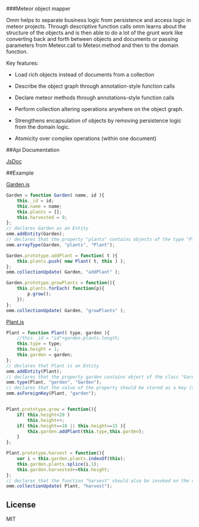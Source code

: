 ###Meteor object mapper

Omm helps to separate business logic from persistence and access logic in meteor projects. Through descriptive function
calls omm learns about the structure of the objects and is then able to do a lot of the grunt work like converting back and
forth between objects and documents or passing parameters from Meteor.call to Meteor.method and then to the domain function.

Key features:

- Load rich objects instead of documents from a collection

- Describe the object graph through annotation-style function calls

- Declare meteor methods through annotations-style function calls

- Perform collection altering operations anywhere on the object graph.

- Strengthens encapsulation of objects by removing persistence logic from the domain logic.

- Atomicity over complex operations (within one document)

##Api Documentation

[JsDoc](https://bvanheukelom.github.io/omm/test_meteor_web/packages/omm/out/omm.html)

##Example

[Garden.js](example/Garden.js)
```js
Garden = function Garden( name, id ){
	this._id = id;
	this.name = name;
	this.plants = [];
	this.harvested = 0;
};
// declares Garden as an Entity
omm.addEntity(Garden);
// declares that the property "plants" contains objects of the type "Plant"
omm.arrayType(Garden, "plants", "Plant");

Garden.prototype.addPlant = function( t ){
	this.plants.push( new Plant( t, this ) );
};
omm.collectionUpdate( Garden, "addPlant" );

Garden.prototype.growPlants = function(){
	this.plants.forEach( function(p){
		p.grow();
	});
};
omm.collectionUpdate( Garden, "growPlants" );
```

[Plant.js](example/Plant.js)
```js
Plant = function Plant( type, garden ){
	//this._id = "id"+garden.plants.length;
	this.type = type;
	this.height = 1;
	this.garden = garden;
};
// declares that Plant is an Entity
omm.addEntity(Plant);
// declares that the property garden contains object of the class "Garden"
omm.type(Plant, "garden", "Garden");
// declares that the value of the property should be stored as a key (string) rather than the actual object
omm.asForeignKey(Plant, "garden");


Plant.prototype.grow = function(){
	if( this.height<20 )
		this.height++;
	if( this.height==10 || this.height==15 ){
		this.garden.addPlant(this.type,this.garden);
	}
};

Plant.prototype.harvest = function(){
	var i = this.garden.plants.indexOf(this);
	this.garden.plants.splice(i,1);
	this.garden.harvested+=this.height;
};
// declares that the function "harvest" should also be invoked on the object in the collection.
omm.collectionUpdate( Plant, "harvest");

```

## License

MIT




